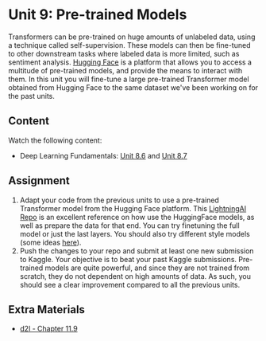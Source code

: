 # Unit 9: Pre-trained Models

Transformers can be pre-trained on huge amounts of unlabeled data, using a technique called self-supervision. These models can then be fine-tuned to other downstream tasks where labeled data is more limited, such as sentiment analysis. [Hugging Face](https://huggingface.co/) is a platform that allows you to access a multitude of pre-trained models, and provide the means to interact with them. In this unit you will fine-tune a large pre-trained Transformer model obtained from Hugging Face to the same dataset we've been working on for the past units.

## Content

Watch the following content:

- Deep Learning Fundamentals: [Unit 8.6](https://lightning.ai/courses/deep-learning-fundamentals/unit-8.0-natural-language-processing-and-large-language-models/8.6-large-language-models/) and [Unit 8.7](https://lightning.ai/courses/deep-learning-fundamentals/unit-8.0-natural-language-processing-and-large-language-models/8.7-a-large-language-model-for-classification/)

 ## Assignment
1. Adapt your code from the previous units to use a pre-trained Transformer model from the Hugging Face platform. This [LightningAI Repo](https://github.com/Lightning-AI/dl-fundamentals/tree/main/unit08-large-language-models/8.7-distilbert-finetuning) is an excellent reference on how use the HuggingFace models, as well as prepare the data for that end. You can try finetuning the full model or just the last layers. You should also try different style models (some ideas [here](https://github.com/Lightning-AI/dl-fundamentals/discussions/41)).
2. Push the changes to your repo and submit at least one new submission to Kaggle. Your objective is to beat your past Kaggle submissions. Pre-trained models are quite powerful, and since they are not trained from scratch, they do not dependent on high amounts of data. As such, you should see a clear improvement compared to all the previous units.

## Extra Materials
- [d2l - Chapter 11.9](https://d2l.ai/chapter_attention-mechanisms-and-transformers/index.html)